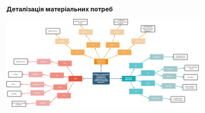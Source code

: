 ### Деталізація матеріальних потреб
![](https://github.com/oleksandrblazhko/ai201-bogachik/blob/ai201-bogachik_with_laboratory_work_1/1.1.2-MaterialNeedsDetails/Untitled%20Diagram.jpg)
